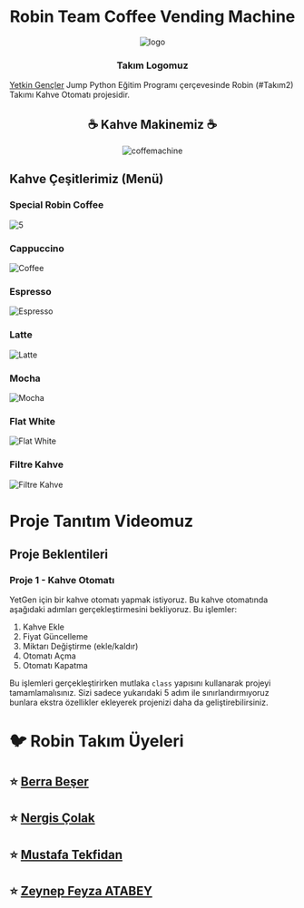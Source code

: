 # <h1 align="center">Robin Team Coffee Vending Machine</h1>

<div align="center"><img src="https://user-images.githubusercontent.com/72699045/190245807-cfb0a532-c716-4507-845d-9c43c5163790.png" alt="logo" /></div>
<h3 align="center"> Takım Logomuz </h3>

[Yetkin Gençler](https://github.com/yetkingencler/YetGenJumpPythonFinalProjeListesi/) Jump Python Eğitim Programı çerçevesinde Robin (#Takım2) Takımı Kahve Otomatı projesidir.
 
### <h2 align="center">☕ Kahve Makinemiz ☕</h1> 
<div align="center"><img src="https://user-images.githubusercontent.com/72699045/190623029-1dc6c162-08cf-46d7-9a4f-5904fd606721.png" alt="coffemachine" /></div>


## Kahve Çeşitlerimiz (Menü)

### Special Robin Coffee

![5](https://user-images.githubusercontent.com/72699045/190557135-033fa311-ab75-4973-8673-6c9dadb2c689.png)

### Cappuccino
![Coffee](https://user-images.githubusercontent.com/72699045/190557137-33a64a3c-f794-4b2b-b5cc-4d66a6678a0f.png)

### Espresso
![Espresso](https://user-images.githubusercontent.com/72699045/190622239-bdecf801-79ec-4576-b0e5-57568fdd64aa.png)

### Latte
![Latte](https://user-images.githubusercontent.com/72699045/190622426-aff213a3-e258-4abc-a9f7-04ec8e0dc76d.png)

### Mocha 
![Mocha](https://user-images.githubusercontent.com/72699045/190622307-8b7dbdf0-a2e1-4397-89c4-8d4b74cdafbe.png)

### Flat White
![Flat White](https://user-images.githubusercontent.com/72699045/190622379-9bc4a5d3-118f-4b93-bc61-d253dadab525.png)

### Filtre Kahve
![Filtre Kahve](https://user-images.githubusercontent.com/72699045/190627434-ba8b66ff-58c6-40f3-90e6-b508cdb733eb.png)

# Proje Tanıtım Videomuz

## Proje Beklentileri
### Proje 1 - Kahve Otomatı

YetGen için bir kahve otomatı yapmak istiyoruz. Bu kahve otomatında aşağıdaki adımları gerçekleştirmesini bekliyoruz. Bu işlemler:
1. Kahve Ekle
2. Fiyat Güncelleme
3. Miktarı Değiştirme (ekle/kaldır)
4. Otomatı Açma
5. Otomatı Kapatma

Bu işlemleri gerçekleştirirken mutlaka ```class``` yapısını kullanarak projeyi tamamlamalısınız.
Sizi sadece yukarıdaki 5 adım ile sınırlandırmıyoruz bunlara ekstra özellikler ekleyerek projenizi daha da geliştirebilirsiniz.


# 🐦 Robin Takım Üyeleri

## ⭐ [Berra Beşer](https://www.linkedin.com/in/berra-beser/)
## ⭐ [Nergis Çolak](https://www.linkedin.com/in/nergiscolak/)
## ⭐ [Mustafa Tekfidan](https://www.linkedin.com/in/mustafatekfidan/)
## ⭐ [Zeynep Feyza ATABEY](https://www.linkedin.com/in/zeynepfeyzatabey/)

